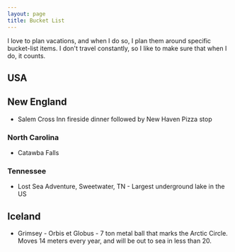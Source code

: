 ```yaml
---
layout: page
title: Bucket List
---
```


I love to plan vacations, and when I do so, I plan them around specific bucket-list items. I don't travel constantly, so I like to make sure that when I do, it counts. 

## USA

## New England
* Salem Cross Inn fireside dinner followed by New Haven Pizza stop 
### North Carolina
* Catawba Falls

### Tennessee
* Lost Sea Adventure, Sweetwater, TN - Largest underground lake in the US

## Iceland
* Grimsey - Orbis et Globus - 7 ton metal ball that marks the Arctic Circle. Moves 14 meters every year, and will be out to sea in less than 20.
